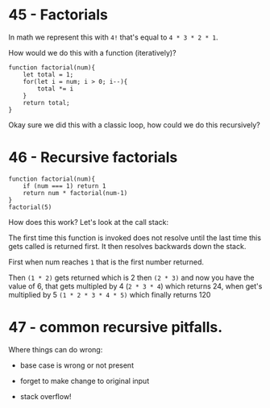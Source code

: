 # 45 - Factorials

In math we represent this with `4!` that's equal to `4 * 3 * 2 * 1`.

How would we do this with a function (iteratively)?

```
function factorial(num){
    let total = 1;
    for(let i = num; i > 0; i--){
        total *= i
    }
    return total;
}
```
Okay sure we did this with a classic loop, how could we do this recursively?

# 46 - Recursive factorials

```
function factorial(num){
    if (num === 1) return 1
    return num * factorial(num-1)
}
factorial(5)
```
How does this work? Let's look at the call stack:

The first time this function is invoked does not resolve until the last time this gets called is returned first. It then resolves backwards down the stack.

First when num reaches `1` that is the first number returned.

Then `(1 * 2)` gets returned which is 2 then `(2 * 3)` and now you have the value of 6, that gets multipled by 4 (`2 * 3 * 4`) which returns 24, when get's multiplied by 5 `(1 * 2 * 3 * 4 * 5)` which finally returns 120

# 47 - common recursive pitfalls.

Where things can do wrong:

- base case is wrong or not present

- forget to make change to original input

- stack overflow!

